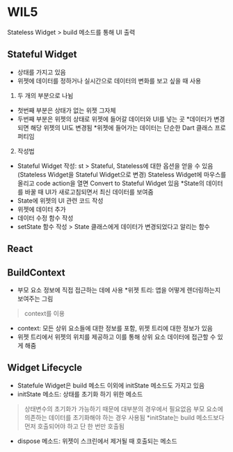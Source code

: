 # WIL5
Stateless Widget > build 메소드를 통해 UI 출력
## Stateful Widget
- 상태를 가지고 있음
- 위젯에 데이터를 정하거나 실시간으로 데이터의 변화를 보고 싶을 때 사용
1. 두 개의 부분으로 나뉨
- 첫번째 부분은 상태가 없는 위젯 그자체
- 두번째 부분은 위젯의 상태로 위젯에 들어갈 데이터와 UI를 넣는 곳
*데이터가 변경되면 해당 위젯의 UI도 변경됨
*위젯에 들어가는 데이터는 단순한 Dart 클래스 프로퍼티임

2. 작성법
- Stateful Widget 작성: st > Stateful, Stateless에 대한 옵션을 얻을 수 있음
  (Stateless Widget을 Stateful Widget으로 변경) Stateless Widget에 마우스를 올리고 code action을 열면 Convert to Stateful Widget 있음
*State의 데이터를 바꿀 때 UI가 새로고침되면서 최신 데이터를 보여줌
- State에 위젯의 UI 관련 코드 작성
- 위젯에 데이터 추가
- 데이터 수정 함수 작성
- setState 함수 작성 > State 클래스에게 데이터가 변경되었다고 알리는 함수

## React

## BuildContext
- 부모 요소 정보에 직접 접근하는 데에 사용
*위젯 트리: 앱을 어떻게 렌더링하는지 보여주는 그림
> context를 이용
- context: 모든 상위 요소들에 대한 정보를 포함, 위젯 트리에 대한 정보가 있음
- 위젯 트리에서 위젯의 위치를 제공하고 이를 통해 상위 요소 데이터에 접근할 수 있게 해줌

## Widget Lifecycle
-  Statefule Widget은 build 메소드 이외에 initState 메소드도 가지고 있음
- initState 메소드: 상태를 초기화 하기 위한 메소드
> 상태변수의 초기화가 가능하기 때문에 대부분의 경우에서 필요없음
> 부모 요소에 의존하는 데이터를 초기화해야 하는 경우 사용됨
*initState는 build 메소드보다 먼저 호출되어야 하고 단 한 번만 호출됨
- dispose 메소드: 위젯이 스크린에서 제거될 때 호출되는 메소드
